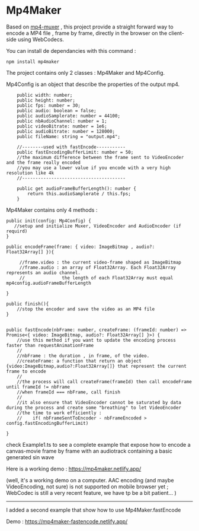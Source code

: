 # Mp4Maker

Based on [mp4-muxer](https://github.com/Vanilagy/mp4-muxer) , this project provide a straight forward way to encode a MP4 file , frame by frame, directly in the browser on the client-side using WebCodecs. 

You can install de dependancies with this command :
```
npm install mp4maker
```


The project contains only 2 classes : Mp4Maker and Mp4Config. 

Mp4Config is an object that describe the properties of the output mp4.

```
    public width: number;
    public height: number;
    public fps: number = 30;
    public audio: boolean = false;
    public audioSamplerate: number = 44100;
    public nbAudioChannel: number = 1;
    public videoBitrate: number = 1e6;
    public audioBitrate: number = 128000;
    public fileName: string = "output.mp4";
    
    //--------used with fastEncode-----------
    public fastEncodingBufferLimit: number = 50; 
    //the maximum difference between the frame sent to VideoEncoder and the frame really encoded
    //you may use a lower value if you encode with a very high resolution like 4k 
    //---------------------------------------
    
    public get audioFrameBufferLength(): number {
        return this.audioSamplerate / this.fps;
    }  
```

Mp4Maker contains only 4 methods : 

```
public init(config: Mp4Config) {
   //setup and initialize Muxer, VideoEncoder and AudioEncoder (if requird)
}

public encodeFrame(frame: { video: ImageBitmap , audio?: Float32Array[] }){
    
     //frame.video : the current video-frame shaped as ImageBitmap 
     //frame.audio : an array of Float32Array. Each Float32Array represents an audio channel.
     //              the length of each Float32Array must equal mp4config.audioFrameBufferLength

}

public finish(){
    //stop the encoder and save the video as an MP4 file
}


public fastEncode(nbFrame: number, createFrame: (frameId: number) => Promise<{ video: ImageBitmap, audio?: Float32Array[] }>) {
    //use this method if you want to update the encoding process faster than requestAnimationFrame
    //
    //nbFrame : the duration , in frame, of the video. 
    //createFrame: a function that return an object {video:ImageBitmap,audio?:Float32Array[]} that represent the current frame to encode
    //
    //the process will call createFrame(frameId) then call encodeFrame until frameId != nbFrame
    //when frameId === nbFrame, call finish 
    //
    //it also ensure that VideoEncoder cannot be saturated by data during the process and create some "breathing" to let VideoEncoder 
    //the time to work efficiently : 
    //    if( nbFrameSentToEncoder - nbFrameEncoded > config.fastEncodingBufferLimit) 

}

```

check Example1.ts to see a complete example that expose how to encode a canvas-movie frame by frame with an audiotrack containing a basic generated sin wave 

Here is a working demo : https://mp4maker.netlify.app/

(well, it's a working demo on a computer. AAC encoding (and maybe VideoEncoding, not sure) is not supported on mobile browser yet ; WebCodec is still a very recent feature, we have tp be a bit patient... )

-----

I added a second example that show how to use Mp4Maker.fastEncode 

Demo : https://mp4maker-fastencode.netlify.app/




